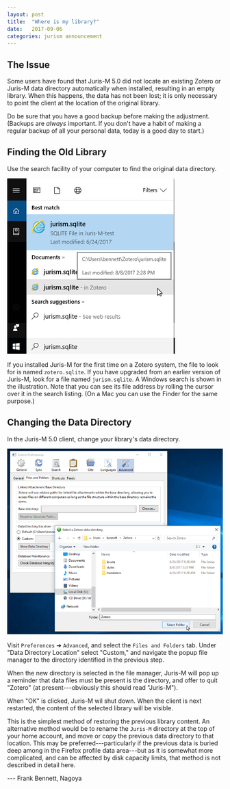 ```yaml
---
layout: post
title:  "Where is my library?"
date:   2017-09-06
categories: jurism announcement
---
```


## The Issue

Some users have found that Juris-M 5.0 did not locate an existing
Zotero or Juris-M data directory automatically when installed, resulting
in an empty library. When this happens, the data has not been lost;
it is only necessary to point the client at the location of the original
library.

Do be sure that you have a good backup before making the adjustment. (Backups
are *always* important. If you don't have a habit of making a regular backup
of all your personal data, today is a good day to start.)

## Finding the Old Library

Use the search facility of your computer to find
the original data directory. 

![Finding Jurism](images/search-for-jurism.png)

If you installed Juris-M for the first time
on a Zotero system, the file to look for is named `zotero.sqlite`.  If
you have upgraded from an earlier version of Juris-M, look for a file
named `jurism.sqlite`. A Windows search is shown in the illustration.
Note that you can see its file address by rolling the cursor over it
in the search listing. (On a Mac you can use the Finder for the same
purpose.)

## Changing the Data Directory

In the Juris-M 5.0 client, change your library's data directory.

![Select a Data Directory](images/select-data-directory.png)

Visit `Preferences` ➜ `Advanced`, and
select the `Files and Folders` tab. Under "Data Directory Location"
select "Custom," and navigate the popup file manager to the directory
identified in the previous step.

When the new directory is selected in the file manager,
Juris-M will pop up a reminder that data files must be present
is the directory, and offer to quit "Zotero" (at present---obviously
this should read "Juris-M").

When "OK" is clicked, Juris-M wil shut down. When the client is
next restarted, the content of the selected library will be
visible.

This is the simplest method of restoring the previous library
content. An alternative method would be to rename the `Juris-M`
directory at the top of your home account, and move or copy the
previous data directory to that location.  This may be
preferred---particularly if the previous data is buried deep among in
the Firefox profile data area---but as it is somewhat more
complicated, and can be affected by disk capacity limits, that
method is not described in detail here.

--- Frank Bennett, Nagoya
